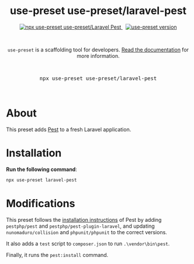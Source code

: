 <p align="center">
  <h1 align="center">use-preset use-preset/laravel-pest</h1>
  <p align="center">
    <a href="https://github.com/use-preset/use-preset/releases">
      <img alt="npx use-preset use-preset/Laravel Pest" src="https://img.shields.io/badge/use--preset-laravel--pest-blue?style=flat-square">
    </a>
    &nbsp;
    <a href="https://www.npmjs.com/package/use-preset">
      <img alt="use-preset version" src="https://img.shields.io/npm/v/use-preset?color=32c854&style=flat-square&label=use-preset">
    </a>
  </p>
  <br />
  <p align="center">
    <code>use-preset</code> is a scaffolding tool for developers. <a href="https://docs.usepreset.dev/">Read the documentation</a> for more information.
  </p>
  <br />
  <pre align="center">npx use-preset use-preset/laravel-pest</pre>
  &nbsp;
<p>

# About

This preset adds [Pest](https://pestphp.com) to a fresh Laravel application.

# Installation

**Run the following command**:

```bash
npx use-preset laravel-pest
```

# Modifications

This preset follows the [installation instructions](https://pestphp.com/docs/installation/) of Pest by adding `pestphp/pest` and `pestphp/pest-plugin-laravel`, and updating `nunomaduro/collision` and `phpunit/phpunit` to the correct versions.

It also adds a `test` script to `composer.json` to run `.\vendor\bin\pest`.

Finally, it runs the `pest:install` command.

